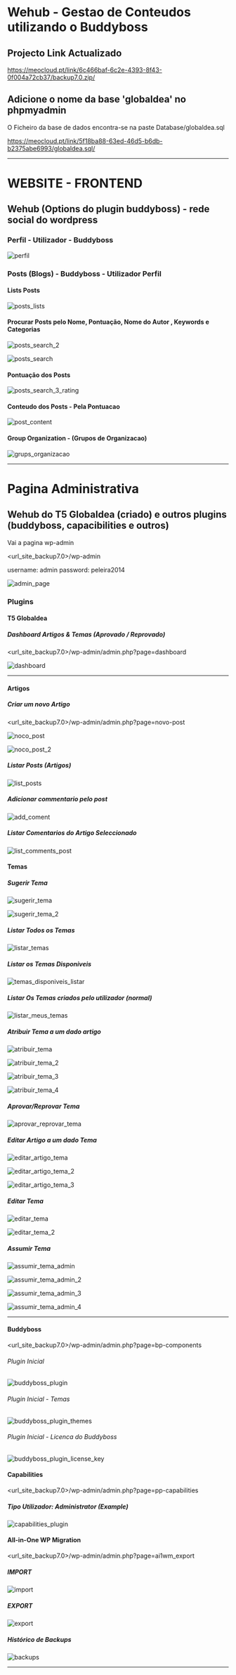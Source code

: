 # Wehub - Gestao de Conteudos utilizando o Buddyboss

## Projecto Link Actualizado

https://meocloud.pt/link/6c466baf-6c2e-4393-8f43-0f004a72cb37/backup7.0.zip/

## Adicione o nome da base 'globaldea' no phpmyadmin

O Ficheiro da base de dados encontra-se na paste Database/globaldea.sql 

https://meocloud.pt/link/5f18ba88-63ed-46d5-b6db-b2375abe6993/globaldea.sql/

-----------------------------------------------------------------------------------------------------------------------------------------------------------------------

# WEBSITE - FRONTEND

## Wehub (Options do plugin buddyboss) - rede social do wordpress

### Perfil - Utilizador - Buddyboss

![perfil](https://user-images.githubusercontent.com/9846274/203990418-ed4b5408-a9ee-413c-9a38-5b07cbfb0ec5.png)

### Posts (Blogs) - Buddyboss - Utilizador Perfil

#### Lists Posts

![posts_lists](https://user-images.githubusercontent.com/9846274/203991106-205c8b37-d6e0-4d0d-a4c5-20f6a7715b8c.png)

#### Procurar Posts pelo Nome, Pontuação, Nome do Autor , Keywords e Categorias

![posts_search_2](https://user-images.githubusercontent.com/9846274/203991479-62d60f85-28df-4523-a117-0d7a024e4a01.png)

![posts_search](https://user-images.githubusercontent.com/9846274/203991108-b2974026-5198-497d-bd7b-43e56251b91e.png)

#### Pontuação dos Posts 

![posts_search_3_rating](https://user-images.githubusercontent.com/9846274/203991895-068ee794-a45d-4f7d-926f-0915d84a0a41.png)

#### Conteudo dos Posts - Pela Pontuacao

![post_content](https://user-images.githubusercontent.com/9846274/203992330-0eb5f460-7bc4-4ae9-8ad5-094fc29a18da.png)

#### Group Organization - (Grupos de Organizacao)

![grups_organizacao](https://user-images.githubusercontent.com/9846274/203992674-52064640-94e1-4084-9af6-661a230814b3.png)


----------------------------------------------------------------------------------------------------------------------------------------------------------------------

# Pagina Administrativa 

## Wehub do T5 Globaldea (criado) e outros plugins (buddyboss, capacibilities e outros)

Vai a pagina wp-admin

<url_site_backup7.0>/wp-admin

username: admin
password: peleira2014

![admin_page](https://user-images.githubusercontent.com/9846274/203994876-ff5bfa03-dd2a-4dda-92f2-a2af6d24f41c.png)

### Plugins

#### T5 Globaldea

##### Dashboard Artigos & Temas (Aprovado / Reprovado)

<url_site_backup7.0>/wp-admin/admin.php?page=dashboard

![dashboard](https://user-images.githubusercontent.com/9846274/204002645-1afbe70e-99a8-4259-b37f-72101d87a5bf.png)

-----------------------------------------------------------------------------------------------------------------------------------------------------------------------

#### Artigos

##### Criar um novo Artigo

<url_site_backup7.0>/wp-admin/admin.php?page=novo-post

![noco_post](https://user-images.githubusercontent.com/9846274/204015371-daaf0848-83ad-433d-b4e7-de4ad2383267.png) 

![noco_post_2](https://user-images.githubusercontent.com/9846274/204015368-cc8ff5b5-a71f-43d5-985f-8420e7865e8b.png)

##### Listar Posts (Artigos)

![list_posts](https://user-images.githubusercontent.com/9846274/204017662-43ebc7e5-e33e-4e5c-8049-fb23d5b71f85.png)

##### Adicionar commentario pelo post

![add_coment](https://user-images.githubusercontent.com/9846274/204017652-e6cef1c6-f2c6-442e-a109-d0d630f5a9ee.png)

##### Listar Comentarios do Artigo Seleccionado

![list_comments_post](https://user-images.githubusercontent.com/9846274/204017655-16079a20-17d8-496d-aa7f-5d2046d8d101.png)

#### Temas

##### Sugerir Tema

![sugerir_tema](https://user-images.githubusercontent.com/9846274/204330930-6445b26e-495d-4d07-9dcb-92c38e31ac4c.png)

![sugerir_tema_2](https://user-images.githubusercontent.com/9846274/204330925-a0c2b44e-7171-41d9-a141-970319db6522.png)

##### Listar Todos os Temas

![listar_temas](https://user-images.githubusercontent.com/9846274/204345830-ad8084ee-79a9-45bc-9355-2c681003eb31.png)

##### Listar os Temas Disponiveis

![temas_disponiveis_listar](https://user-images.githubusercontent.com/9846274/204346958-149e0f17-55c6-48fb-89ce-ae1ccc34dca0.png)

##### Listar Os Temas criados pelo utilizador (normal)

![listar_meus_temas](https://user-images.githubusercontent.com/9846274/204355515-5e142e39-5937-4aae-99d8-9b4789daed04.png)

##### Atribuir Tema a um dado artigo

![atribuir_tema](https://user-images.githubusercontent.com/9846274/204507040-d14a5b02-e7aa-4248-87a0-2cb3b9545b70.png)

![atribuir_tema_2](https://user-images.githubusercontent.com/9846274/204507038-2bd5bfa8-00dc-43cc-b82b-f0a5a77846c7.png)

![atribuir_tema_3](https://user-images.githubusercontent.com/9846274/204507036-55e6a81a-8ee0-43fb-9a07-6abc62e39fc1.png)

![atribuir_tema_4](https://user-images.githubusercontent.com/9846274/204507029-dea6a400-6357-4233-b8cd-557c93590b47.png)

##### Aprovar/Reprovar Tema

![aprovar_reprovar_tema](https://user-images.githubusercontent.com/9846274/204514393-cb9d43b3-3706-4839-882a-2450e7478d5e.png)

##### Editar Artigo a um dado Tema

![editar_artigo_tema](https://user-images.githubusercontent.com/9846274/204514731-b3375c6a-a4dd-4fcb-9fce-a02b1947a0da.png)

![editar_artigo_tema_2](https://user-images.githubusercontent.com/9846274/204514730-588e1824-41cb-479d-a2aa-e61cebae0c27.png)

![editar_artigo_tema_3](https://user-images.githubusercontent.com/9846274/204514726-9bc364aa-30d6-48c4-96e5-70abf7e88473.png)

##### Editar Tema

![editar_tema](https://user-images.githubusercontent.com/9846274/204345915-9506143c-d2ca-49c2-8e53-0163d8984f5e.png)

![editar_tema_2](https://user-images.githubusercontent.com/9846274/204345908-d1c1c4e5-2b2a-486a-b8d6-a962690000e2.png)

##### Assumir Tema

![assumir_tema_admin](https://user-images.githubusercontent.com/9846274/204514603-aecb2a43-5bf9-4c57-9dc4-366c6808e200.png)

![assumir_tema_admin_2](https://user-images.githubusercontent.com/9846274/204514599-92608f45-8bbd-4e7c-ac63-dee4f32d1362.png)

![assumir_tema_admin_3](https://user-images.githubusercontent.com/9846274/204514596-853b474f-a772-4e88-b2e0-7180a93ed194.png)

![assumir_tema_admin_4](https://user-images.githubusercontent.com/9846274/204514594-9b5d3da3-c624-4f74-b732-f897722ff05c.png)


-----------------------------------------------------------------------------------------------------------------------------------------------------------------------


#### Buddyboss

<url_site_backup7.0>/wp-admin/admin.php?page=bp-components

###### Plugin Inicial

![buddyboss_plugin](https://user-images.githubusercontent.com/9846274/203996692-e9f01d69-4232-449c-a3e8-b7dd91511e45.png)

###### Plugin Inicial - Temas

![buddyboss_plugin_themes](https://user-images.githubusercontent.com/9846274/203996687-c0492afc-6039-4025-9956-843dc8211c00.png)

###### Plugin Inicial - Licenca do Buddyboss

![buddyboss_plugin_license_key](https://user-images.githubusercontent.com/9846274/203996684-aaf73352-2dca-43f6-a713-5a2eb37a70b4.png)

#### Capabilities

<url_site_backup7.0>/wp-admin/admin.php?page=pp-capabilities

##### Tipo Utilizador: Administrator (Example)

![capabilities_plugin](https://user-images.githubusercontent.com/9846274/203995667-baef2c77-d08c-4006-85fe-e705c24ceb67.png)

#### All-in-One WP Migration

<url_site_backup7.0>/wp-admin/admin.php?page=ai1wm_export

##### IMPORT

![import](https://user-images.githubusercontent.com/9846274/204000097-72f4751b-ccc2-4bb8-b8f8-72349af8bb16.png)

##### EXPORT

![export](https://user-images.githubusercontent.com/9846274/204000099-c8d84172-2bc4-4a54-aa63-a4c562105dcb.png)

##### Histórico de Backups

![backups](https://user-images.githubusercontent.com/9846274/204000089-f4a56c8d-bebe-4e23-906e-0877215c4f4e.png)


-----------------------------------------------------------------------------------------------------------------------------------------------------------------------

